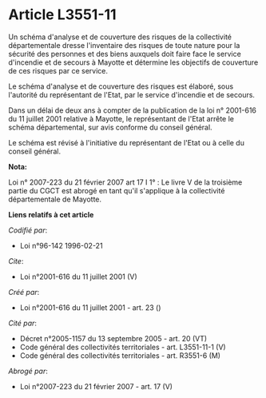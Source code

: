 # Article L3551-11

Un schéma d'analyse et de couverture des risques de la collectivité départementale dresse l'inventaire des risques de toute
nature pour la sécurité des personnes et des biens auxquels doit faire face le service d'incendie et de secours à Mayotte et
détermine les objectifs de couverture de ces risques par ce service. 

Le schéma d'analyse et de couverture des risques est élaboré, sous l'autorité du représentant de l'Etat, par le service
d'incendie et de secours. 

Dans un délai de deux ans à compter de la publication de la loi n° 2001-616 du 11 juillet 2001 relative à Mayotte, le
représentant de l'Etat arrête le schéma départemental, sur avis conforme du conseil général. 

Le schéma est révisé à l'initiative du représentant de l'Etat ou à celle du conseil général.

**Nota:**

Loi n° 2007-223 du 21 février 2007 art 17 I 1° : Le livre V de la troisième partie du CGCT est abrogé en tant qu'il
s'applique à la collectivité départementale de Mayotte.

**Liens relatifs à cet article**

_Codifié par_:

  - Loi n°96-142 1996-02-21

_Cite_:

  - Loi n°2001-616 du 11 juillet 2001 (V)

_Créé par_:

  - Loi n°2001-616 du 11 juillet 2001 - art. 23 ()

_Cité par_:

  - Décret n°2005-1157 du 13 septembre 2005 - art. 20 (VT)
  - Code général des collectivités territoriales - art. L3551-11-1 (V)
  - Code général des collectivités territoriales - art. R3551-6 (M)

_Abrogé par_:

  - Loi n°2007-223 du 21 février 2007 - art. 17 (V)
